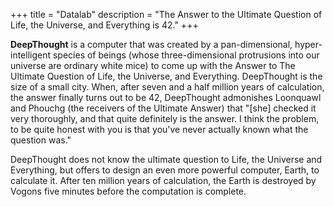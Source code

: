 +++
title = "Datalab"
description = "The Answer to the Ultimate Question of Life, the Universe, and Everything is 42."
+++

**DeepThought** is a computer that was created by a pan-dimensional, hyper-intelligent species of beings (whose three-dimensional protrusions into our universe are ordinary white mice) to come up with the Answer to The Ultimate Question of Life, the Universe, and Everything. DeepThought is the size of a small city. When, after seven and a half million years of calculation, the answer finally turns out to be 42, DeepThought admonishes Loonquawl and Phouchg (the receivers of the Ultimate Answer) that "[she] checked it very thoroughly, and that quite definitely is the answer. I think the problem, to be quite honest with you is that you've never actually known what the question was."

DeepThought does not know the ultimate question to Life, the Universe and Everything, but offers to design an even more powerful computer, Earth, to calculate it. After ten million years of calculation, the Earth is destroyed by Vogons five minutes before the computation is complete. 